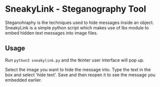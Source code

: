 # SneakyLink - Steganography Tool
Steganohraphy is the techniques used to hide messages inside an object.
SneakyLink is a simple python script which makes use of lbs module to embed hidden text messages into image files.

## Usage
Run `python3 sneakylink.py` and the tkinter user interface will pop up.

Select the image you want to hide the message into. Type the text in the box and select 'hide text'. Save and then reopen it to see the message you embedded earlier.
